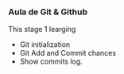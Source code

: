 ### Aula de Git & Github

This stage 1 learging

- Git initialization
- Git Add and Commit chances
- Show commits log.